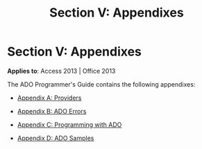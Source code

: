﻿---
title: 'Section V: Appendixes'
TOCTitle: 'Section V: Appendixes'
ms:assetid: aece4c5f-4c31-ab24-48af-d92a365832db
ms:mtpsurl: https://msdn.microsoft.com/en-us/library/JJ249829(v=office.15)
ms:contentKeyID: 48547082
ms.date: 09/18/2015
mtps_version: v=office.15
---

# Section V: Appendixes


**Applies to**: Access 2013 | Office 2013

The ADO Programmer's Guide contains the following appendixes:

  - [Appendix A: Providers](appendix-a-providers.md)

  - [Appendix B: ADO Errors](appendix-b-ado-errors.md)

  - [Appendix C: Programming with ADO](appendix-c-programming-with-ado.md)

  - [Appendix D: ADO Samples](appendix-d-ado-samples.md)

